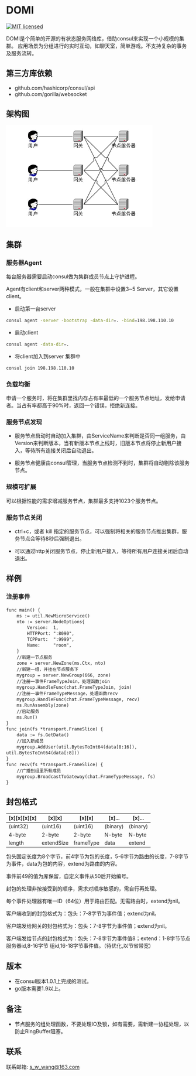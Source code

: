# DOMI

[![MIT licensed][1]][2]

[1]: https://img.shields.io/badge/license-MIT-blue.svg
[2]: LICENSE

DOMI是个简单的开源的有状态服务网络库，借助consul来实现一个小规模的集群。
应用场景为分组进行的实时互动，如聊天室，简单游戏。不支持复杂的事务及服务流转。

## 第三方库依赖

* github.com/hashicorp/consul/api
* github.com/gorilla/websocket

## 架构图

![png](/framework.png)

## 集群

### 服务器Agent

每台服务器需要启动consul做为集群成员节点上守护进程。

Agent有client和server两种模式，一般在集群中设置3~5 Server，其它设置client。

* 启动第一台server

```bash
consul agent -server -bootstrap -data-dir=. -bind=198.198.110.10
```

* 启动client

```bash
consul agent -data-dir=.
```

* 将client加入到server 集群中

```bash
consul join 198.198.110.10
```

### 负载均衡

申请一个服务时，将在集群里找内存占有率最低的一个服务节点地址，发给申请者。当占有率都高于90%时，返回一个错误，拒绝新连接。

### 服务节点发现

* 服务节点启动时自动加入集群，由ServiceName来判断是否同一组服务，由Version来判断版本，当有新版本节点上线时，旧版本节点将停止新用户接入，等待所有连接关闭后自动退出。

* 服务节点健康由consul管理，当服务节点检测不到时，集群将自动剔除该服务节点。

### 规模可扩展

可以根据性能的需求增减服务节点，集群最多支持1023个服务节点。

### 服务节点关闭

* ctrl+c，或者 kill 指定的服务节点，可以强制将相关的服务节点推出集群，服务节点会等待8秒后强制退出。

* 可以通过http关闭服务节点，停止新用户接入，等待所有用户连接关闭后自动退出。

## 样例

### 注册事件

```golang
func main() {
    ms := util.NewMicroService()
    nto := server.NodeOptions{
        Version:  1,
        HTTPPort: ":8090",
        TCPPort:  ":9999",
        Name:     "room",
    }
    //新建一节点服务
    zone = server.NewZone(ms.Ctx, nto)
    //新建一组，并挂在节点服务下
    mygroup = server.NewGroup(666, zone)
    //注册一事件FrameTypeJoin，处理函数join
    mygroup.HandleFunc(chat.FrameTypeJoin, join)
    //注册一事件FrameTypeMessage，处理函数recv
    mygroup.HandleFunc(chat.FrameTypeMessage, recv)
    ms.RunAssembly(zone)
    //启动服务
    ms.Run()
}
func join(fs *transport.FrameSlice) {
    data := fs.GetData()
    //加入新成员
    mygroup.AddUser(util.BytesToInt64(data[8:16]), util.BytesToInt64(data[:8]))
}
func recv(fs *transport.FrameSlice) {
    //广播到组里所有成员
    mygroup.BroadcastToGateway(chat.FrameTypeMessage, fs)
}
```

## 封包格式

[x][x][x][x] | [x][x] | [x][x] | [x]... | [x]...
---|---|---|---|---
(uint32) | (uint16) | (uint16) | (binary) | (binary)
4-byte | 2-byte | 2-byte | N-byte | N-byte
length | extendSize | frameType | data | extend

包头固定长度为8个字节，前4字节为包的长度，5-6字节为路由的长度，7-8字节为事件，data为包的内容，extend为路由的内容。

事件前49的值为库保留，自定义事件从50后开始编号。

封包的处理非按接受到的顺序，需求对顺序敏感的，需自行再处理。

每个事件处理器有唯一ID（64位）用于路由匹配。无需路由时，extend为nil。

客户端收到的封包格式为：包头：7-8字节为事件值；extend为nil。

客户端发给网关的封包格式为：包头：7-8字节为事件值；extend为nil。

客户端发给节点的封包格式为：包头：7-8字节为事件值8；extend：1-8字节节点服务器id,8-16字节 组id,16-18字节事件值。（待优化,以节省带宽）

## 版本

* 在consul版本1.0.1上完成的测试。
* go版本需要1.9以上。

## 备注

* 节点服务的组处理函数，不要处理IO及锁，如有需要，需新建一协程处理，以防止RingBuffer阻塞。

## 联系

联系邮箱: s_w_wang@163.com
